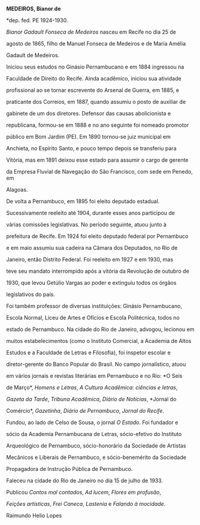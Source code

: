 **MEDEIROS, Bianor de**



\*dep. fed. PE 1924-1930.



*Bianor Gadault Fonseca de Medeiros* nasceu em Recife no dia 25 de

agosto de 1865, filho de Manuel Fonseca de Medeiros e de Maria Amélia

Gadault de Medeiros.



Iniciou seus estudos no Ginásio Pernambucano e em 1884 ingressou na

Faculdade de Direito do Recife. Ainda acadêmico, iniciou sua atividade

profissional ao se tornar escrevente do Arsenal de Guerra, em 1885, e

praticante dos Correios, em 1887, quando assumiu o posto de auxiliar de

gabinete de um dos diretores. Defensor das causas abolicionista e

republicana, formou-se em 1888 e no ano seguinte foi nomeado promotor

público em Bom Jardim (PE). Em 1890 tornou-se juiz municipal em

Anchieta, no Espírito Santo, e pouco tempo depois se transferiu para

Vitória, mas em 1891 deixou esse estado para assumir o cargo de gerente

da Empresa Fluvial de Navegação do São Francisco, com sede em Penedo, em

Alagoas.



De volta a Pernambuco, em 1895 foi eleito deputado estadual.

Sucessivamente reeleito até 1904, durante esses anos participou de

várias comissões legislativas. No período seguinte, atuou junto à

prefeitura de Recife. Em 1924 foi eleito deputado federal por Pernambuco

e em maio assumiu sua cadeira na Câmara dos Deputados, no Rio de

Janeiro, então Distrito Federal. Foi reeleito em 1927 e em 1930, mas

teve seu mandato interrompido após a vitória da Revolução de outubro de

1930, que levou Getúlio Vargas ao poder e extinguiu todos os órgãos

legislativos do país.



Foi também professor de diversas instituições: Ginásio Pernambucano,

Escola Normal, Liceu de Artes e Ofícios e Escola Politécnica, todos no

estado de Pernambuco. Na cidade do Rio de Janeiro, advogou, lecionou em

muitos estabelecimentos (como o Instituto Comercial, a Academia de Altos

Estudos e a Faculdade de Letras e Filosofia), foi inspetor escolar e

diretor-gerente do Banco Popular do Brasil. No campo jornalístico, atuou

em vários jornais e revistas literárias em Pernambuco e no Rio: *O Seis

de Março*, *Homens e Letras*, *A Cultura Acadêmica: ciências e letras*,

*Gazeta da Tarde*, *Tribuna Acadêmica*, *Diário de Notícias*, *Jornal do

Comércio*, *Gazetinha*, *Diário de Pernambuco*, *Jornal do Recife*.

Fundou, ao lado de Celso de Sousa, o jornal *O Estado*. Foi fundador e

sócio da Academia Pernambucana de Letras, sócio-efetivo do Instituto

Arqueológico de Pernambuco, sócio-honorário da Sociedade de Artistas

Mecânicos e Liberais de Pernambuco, e sócio-benemérito da Sociedade

Propagadora de Instrução Pública de Pernambuco.



Faleceu na cidade do Rio de Janeiro no dia 15 de julho de 1933.



Publicou *Contos mal contados*, *Ad lucem*, *Flores em profusão*,

*Feições artísticas*, *Frei Caneca*, *Lastenia* e *Falando à mocidade*.



Raimundo Helio Lopes



